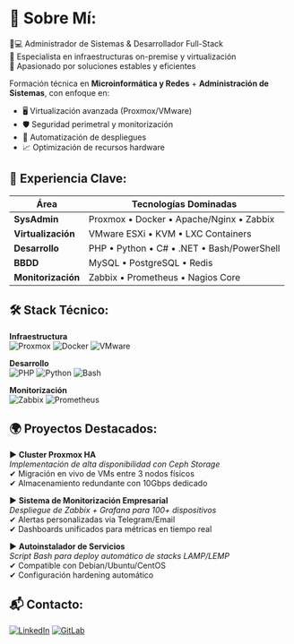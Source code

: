 # 💫 Sobre Mí:
👨💻 Administrador de Sistemas & Desarrollador Full-Stack  
🔧 Especialista en infraestructuras on-premise y virtualización  
🚀 Apasionado por soluciones estables y eficientes

Formación técnica en **Microinformática y Redes** + **Administración de Sistemas**, con enfoque en:
- 🖥️ Virtualización avanzada (Proxmox/VMware)
- 🛡️ Seguridad perimetral y monitorización
- 🔄 Automatización de despliegues
- 📈 Optimización de recursos hardware

## 💼 Experiencia Clave:
| Área          | Tecnologías Dominadas                          |
|---------------|-----------------------------------------------|
| **SysAdmin**  | Proxmox • Docker • Apache/Nginx • Zabbix      |
| **Virtualización** | VMware ESXi • KVM • LXC Containers      |
| **Desarrollo**| PHP • Python • C# • .NET • Bash/PowerShell    |
| **BBDD**      | MySQL • PostgreSQL • Redis                    |
| **Monitorización** | Zabbix • Prometheus • Nagios Core      |

## 🛠️ Stack Técnico:
**Infraestructura**  
![Proxmox](https://img.shields.io/badge/Proxmox-E57000?logo=proxmox&logoColor=white)
![Docker](https://img.shields.io/badge/Docker-2496ED?logo=docker&logoColor=white)
![VMware](https://img.shields.io/badge/VMware-607078?logo=vmware)

**Desarrollo**  
![PHP](https://img.shields.io/badge/PHP-777BB4?logo=php)
![Python](https://img.shields.io/badge/Python-3776AB?logo=python)
![Bash](https://img.shields.io/badge/Bash-4EAA25?logo=gnubash)

**Monitorización**  
![Zabbix](https://img.shields.io/badge/Zabbix-D40000?logo=zabbix&logoColor=white)
![Prometheus](https://img.shields.io/badge/Prometheus-E6522C?logo=prometheus)

## 🌍 Proyectos Destacados:
▶ **Cluster Proxmox HA**  
_Implementación de alta disponibilidad con Ceph Storage_  
✔ Migración en vivo de VMs entre 3 nodos físicos  
✔ Almacenamiento redundante con 10Gbps dedicado  

▶ **Sistema de Monitorización Empresarial**  
_Despliegue de Zabbix + Grafana para 100+ dispositivos_  
✔ Alertas personalizadas via Telegram/Email  
✔ Dashboards unificados para métricas en tiempo real  

▶ **Autoinstalador de Servicios**  
_Script Bash para deploy automático de stacks LAMP/LEMP_  
✔ Compatible con Debian/Ubuntu/CentOS  
✔ Configuración hardening automático  

## 📬 Contacto:
[![LinkedIn](https://img.shields.io/badge/Conectemos_en_LinkedIn-0A66C2?logo=linkedin)](https://linkedin.com/in/RohitKumar)
[![GitLab](https://img.shields.io/badge/Portfolio-GitLab-FC6D26?logo=gitlab)](https://gitlab.com/tuperfil)
